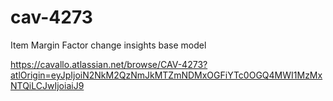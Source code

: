 # cav-4273
Item Margin Factor change insights base model

https://cavallo.atlassian.net/browse/CAV-4273?atlOrigin=eyJpIjoiN2NkM2QzNmJkMTZmNDMxOGFiYTc0OGQ4MWI1MzMxNTQiLCJwIjoiaiJ9
